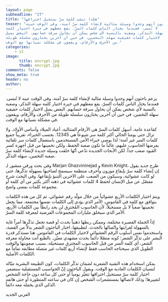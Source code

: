 ```yaml
---
layout: page
subheadline: "IT"
title: "هكذا تنشئ كلمة سرّ يستحيل اختراقها"
teaser: "يزعم باحثون أنهم وجدوا وسيلة مثالية لإنشاء كلمة سرّ آمنة، وفي الوقت عينه
لا تُنسى. فعندما يختار الناس كلمات السرّ، يقع معظهم في حيرة اختيار كلمة
سهلة التذكر، وصعبة بالنسبة لأي شخص يمكن أن يحاول سرقة حسابهم. البعض يميل
لاختيار كلمات حقيقية سهلة التخمين، في حين أن آخرين يختارون سلسلة طويلة
من الأحرف والأرقام، ويقعون في مشكلة نسيانها مع الوقت."
categories:
    - it
image:
      title: encrypt.jpg
      thumb: encrypt.jpg
comments: false
show_meta: true
header: no
author:
---
```




يزعم باحثون أنهم وجدوا وسيلة مثالية لإنشاء كلمة سرّ آمنة، وفي الوقت عينه
لا تُنسى. فعندما يختار الناس كلمات السرّ، يقع معظهم في حيرة اختيار كلمة
سهلة التذكر، وصعبة بالنسبة لأي شخص يمكن أن يحاول سرقة حسابهم. البعض يميل
لاختيار كلمات حقيقية سهلة التخمين، في حين أن آخرين يختارون سلسلة طويلة
من الأحرف والأرقام، ويقعون في مشكلة نسيانها مع الوقت.

كقاعدة عامة، أسهل كلمات السرّ هي الأرقام المتتالية، أعياد الميلاد وأسامي
الأولاد. ولا تزال حتى يومنا الحالي أكثر كلمة سر شيوعاً هي 12345. بحسب
الخبراء، تقريباً جميع كلمات السر غير آمنة؛ لذا يوصي خبراء الأمن
المستخدمين باستعمال كلمات سر تلقائية يعرضها الحاسوب عليهم، غالباً ما
تكون صعبة الحفظ، ولكن تخمينها من قبل أجهزة كسر القيود صعب جداً. لكن
الأبحاث الجديدة تدّعي أنّها خلقت وسيلة جديدة لإنشاء كلمة سرّ صعبة
التخمين، سهلة التذكّر.

وفي بحث ورقي منشور لـ Marjan Ghazvininejad و Kevin Knight، طرح جديد يقول
إن إنشاء كلمة سرّ بإيقاع موزون وأحرف منتظمة سيسمح لصاحبها بسهولة
تذكّرها، حتى لو كانت عشوائية، وسيكون من الصعب على الآخرين التنبؤ
بإيقاعها. وفي البحث شرح مفصّل عن ميل الإنسان لحفظ 4 كلمات عشوائية في
ذهنه أكثر بكثير من أي كلمة أو مجموعة كلمات بمعنى واضح.

ويتم اختيار الكلمات الأربع عشوائياً من خلال مولّد رقم عشوائي. ثم كل من
هذه الكلمات يتوافق مع كلمة في القاموس، الأمر الذي يؤدي إلى الكلمات نفسها
مجتمعة. مما يجعل تخمينها صعباً لا بل مستحيلاً، لأن الحاسوب المُخترِق لن
يجد رابطاً بين الكلمات الأربع، الأمر الذي سيخلق مليارات المجموعات
الفرضية لمعرفة كلمة السرّ.

إذاً الجملة القصيرة مختلفة، وممكن ربطها ذهنياً بحدث أو قصة تجعل تذكّرها
أمراً غاية بالسهولة لغرابتها واتّصالها بالحدث. لتطبيقها، اختار الباحثون
الشعر بدلاً من القصة، واستخدموا نفس أسلوب الرقم العشوائي لاختيار الكلمات
في القاموس. هنا نستذكر قدرة البشر على تذكّر الشعر؛ كونه متصّلا دائماً
بحدث مشهدي معيّن. بالطبع أتت محاولة معرفة الشعر، أي كلمة السر من قبل
الحاسوب المخترق مستحيلة، بسبب صعوبتها والوقت الطويل الذي سيحتاجه الحاسب
فقط لإنشاء أربع كلمات غير متصلة مطابقة تماماً مع الكلمات الأصلية.

يمكن استخدام هذه التقنية الشعرية لضمان تذكّر الكلمات، كون الطبيعة
البشرية ميّالة لنسيان الكلمات العادية مع الوقت. ويقول الباحثون إنّ
الحواسيب المستقبلية ستضمن اختيار كلمة سرّ مستحيل اختراقها تتغيّر يومياً
أو حتى كل ساعة دون حاجة الشخص لتغييرها؛ وذلك لاتصالها بمستشعرات الشخص إن
كان في ساعته المتطورة أو حتى هاتفه الذكي الذي يحمله معه دائماً.

العربي الجديد
